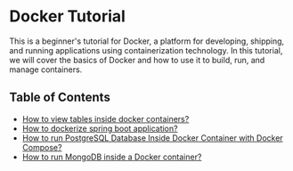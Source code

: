 # Docker Tutorial
This is a beginner's tutorial for Docker, a platform for developing, shipping, and running applications using containerization technology. In this tutorial, we will cover the basics of Docker and how to use it to build, run, and manage containers.

## Table of Contents
- [How to view tables inside docker containers?](https://github.com/telman03/docker-tutorial/blob/main/tutorial/dbtables.md)<br>
- [How to dockerize spring boot application?](https://github.com/telman03/docker-tutorial/blob/main/tutorial/dockerizespringboot.md)
- [How to run PostgreSQL Database Inside Docker Container with Docker Compose?](https://github.com/telman03/docker-tutorial/blob/main/tutorial/docker-postgre.md)
- [How to run MongoDB inside a Docker container?](https://github.com/telman03/docker-tutorial/blob/main/tutorial/dockermongo.md)

